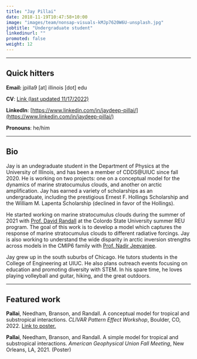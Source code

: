 ```yaml
---
title: "Jay Pillai"
date: 2018-11-19T10:47:58+10:00
image: "images/team/nonsap-visuals-kMJp7620W6U-unsplash.jpg"
jobtitle: "Undergraduate student"
linkedinurl: ""
promoted: false
weight: 12
---
```


---
## Quick hitters

**Email:** jpilla9 [at] illinois [dot] edu 

**CV**: [Link (last updated 11/17/2022)](/cvs/JayPillai_CV.pdf)

**LinkedIn**: [https://www.linkedin.com/in/jaydeep-pillai/](https://www.linkedin.com/in/jaydeep-pillai/)

**Pronouns**: he/him

---
## Bio
Jay is an undegraduate student in the Department of Physics at the University of Illinois, and has been a member of CDDS@UIUC since fall 2020. He is working on two projects: one on a conceptual model for the dynamics of marine stratocumulus clouds, and another on arctic amplification. Jay has earned a variety of scholarships as an undergraduate, including the prestigious Ernest F. Hollings Scholarship and the William M. Lapenta Scholarship (declined in favor of the Hollings).

He started working on marine stratocumulus clouds during the summer of 2021 with [Prof. David Randall](https://www.atmos.colostate.edu/people/faculty/randall/) at the Colordo State University summer REU program. The goal of this work is to develop a model which captures the response of marine stratocumulus clouds to different radiative forcings. Jay is also working to understand the wide disparity in arctic inversion strengths across models in the CMIP6 family with [Prof. Nadir Jeevanjee](http://nadirjeevanjee.com/).

Jay grew up in the south suburbs of Chicago. He tutors students in the College of Engineering at UIUC. He also plans outreach events focusing on education and promoting diversity with STEM. In his spare time, he loves playing volleyball and guitar, hiking, and the great outdoors. 

---
## Featured work
**Pallai**, Needham, Branson, and Randall. A conceptual model for tropical and substropical interactions. *CLIVAR Pattern Effect Workshop*, Boulder, CO, 2022. [Link to poster.](/posters/Pillai_CLIVARPoster2022PDF.pdf)

**Pallai**, Needham, Branson, and Randall. A simple model for tropical and substropical interactions. *American Geophysical Union Fall Meeting*, New Orleans, LA, 2021. (Poster)
